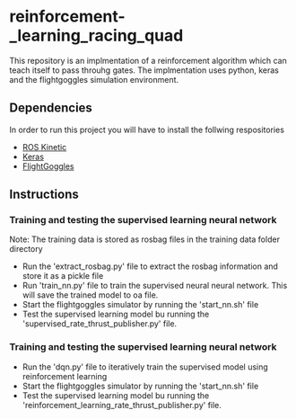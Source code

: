 # reinforcement-_learning_racing_quad
This repository is an implmentation of a reinforcement algorithm which can teach itself to pass throuhg gates. The implmentation uses python, keras and the flightgoggles simulation environment.

## Dependencies
In order to run this project you will have to install the follwing respositories
* [ROS Kinetic](http://wiki.ros.org/kinetic/Installation)
* [Keras](https://keras.io/#installation)
* [FlightGoggles](https://github.com/mit-fast/FlightGoggles/wiki/installation-local)

## Instructions
### Training and testing the supervised learning neural network
Note: The training data is stored as rosbag files in the training data folder directory
* Run the 'extract_rosbag.py' file to extract the rosbag information and store it as a pickle file
* Run 'train_nn.py' file to train the supervised neural neural network. This will save the trained model to oa file.
* Start the flightgoggles simulator by running the 'start_nn.sh' file
* Test the supervised learning model bu running the 'supervised_rate_thrust_publisher.py' file.

### Training and testing the supervised learning neural network
* Run the 'dqn.py' file to iteratively train the supervised model using reinforcement learning
* Start the flightgoggles simulator by running the 'start_nn.sh' file
* Test the supervised learning model bu running the 'reinforcement_learning_rate_thrust_publisher.py' file.
 

